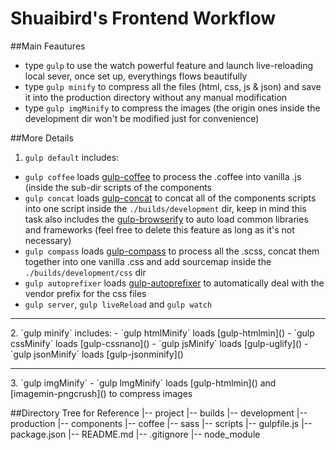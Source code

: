# Shuaibird's Frontend Workflow
##Main Feautures
- type `gulp` to use the watch powerful feature and launch live-reloading local sever, once set up, everythings flows beautifully
- type `gulp minify` to compress all the files (html, css, js & json) and save it into the production directory without any manual modification
- type `gulp imgMinify` to compress the images (the origin ones inside the development dir won't be modified just for convenience)

##More Details
1. `gulp default` includes:
  - `gulp coffee` loads [gulp-coffee]() to process the .coffee into vanilla .js (inside the  sub-dir scripts of the components
  - `gulp concat` loads [gulp-concat]() to concat all of the components scripts into one script inside the `./builds/development` dir, keep in mind this task also includes the [gulp-browserify]() to auto load common libraries and frameworks (feel free to delete this feature as long as it's not necessary)
  - `gulp compass` loads [gulp-compass]() to process all the .scss, concat them together into one vanilla .css and add sourcemap inside the `./builds/development/css` dir
  - `gulp autoprefixer` loads [gulp-autoprefixer]() to automatically deal with the vendor prefix for the css files
  - `gulp server`, `gulp liveReload` and `gulp watch`
<hr>
2. `gulp minify` includes: 
  - `gulp htmlMinify` loads [gulp-htmlmin]()
  - `gulp cssMinify` loads [gulp-cssnano]()
  - `gulp jsMinify` loads [gulp-uglify]()
  - `gulp jsonMinify` loads [gulp-jsonminify]()
<hr>
3. `gulp imgMinify` 
  - `gulp lmgMinify` loads [gulp-htmlmin]() and [imagemin-pngcrush]() to compress images

##Directory Tree for Reference
|-- project
    |-- builds
        |-- development
        |-- production
    |-- components
        |-- coffee
        |-- sass
        |-- scripts
    |-- gulpfile.js
    |-- package.json
    |-- README.md
    |-- .gitignore
    |-- node_module
